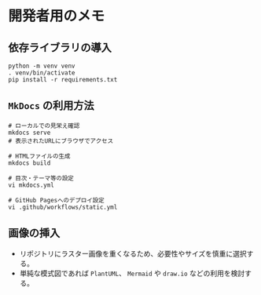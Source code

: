 # 開発者用のメモ

## 依存ライブラリの導入

```shell
python -m venv venv
. venv/bin/activate
pip install -r requirements.txt
```

## `MkDocs` の利用方法

```shell
# ローカルでの見栄え確認
mkdocs serve
# 表示されたURLにブラウザでアクセス

# HTMLファイルの生成
mkdocs build

# 目次・テーマ等の設定
vi mkdocs.yml

# GitHub Pagesへのデプロイ設定
vi .github/workflows/static.yml
```

## 画像の挿入

- リポジトリにラスター画像を重くなるため、必要性やサイズを慎重に選択する。
- 単純な模式図であれば `PlantUML`、 `Mermaid` や `draw.io` などの利用を検討する。

